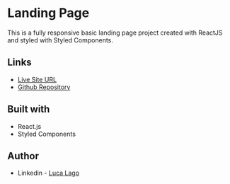 # Landing Page

This is a fully responsive basic landing page project created with ReactJS and styled with Styled Components.


## Links

- [Live Site URL](https://ll-react-landingpage.netlify.app/)
- [Github Repository](https://github.com/lkl03/react-landingpage)


## Built with

- React.js
- Styled Components

## Author

- Linkedin - [Luca Lago](https://www.linkedin.com/in/luca-lago-678434222/)
